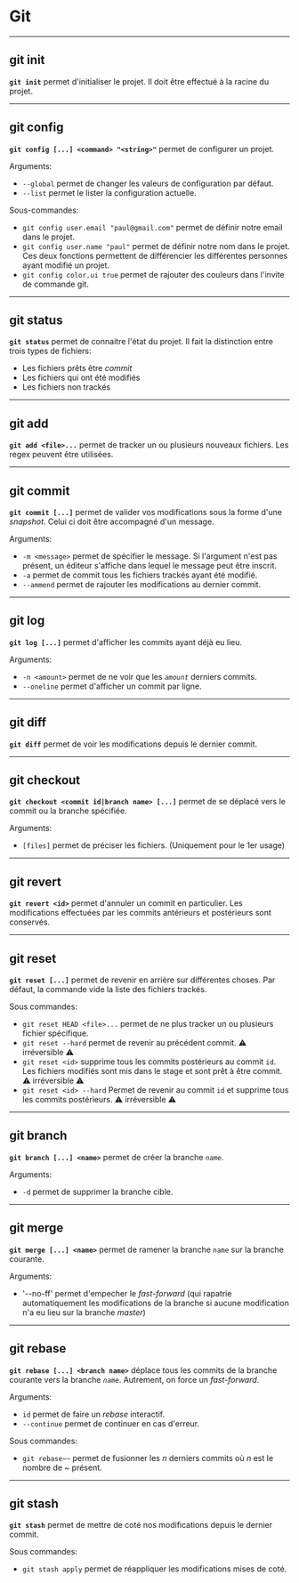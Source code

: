 # Git

---

## git init

**`git init`** permet d'initialiser le projet. Il doit être effectué à la racine du projet.

---

## git config

**`git config [...] <command> "<string>"`** permet de configurer un projet. 

Arguments:

- `--global` permet de changer les valeurs de configuration par défaut.
- `--list` permet le lister la configuration actuelle.

Sous-commandes:

- `git config user.email "paul@gmail.com"` permet de définir notre email dans le projet.
- `git config user.name "paul"` permet de définir notre nom dans le projet. Ces deux fonctions permettent de différencier les différentes personnes ayant modifié un projet.
- `git config color.ui true` permet de rajouter des couleurs dans l'invite de commande git.

---

## git status

**`git status`** permet de connaitre l'état du projet. Il fait la distinction entre trois types de fichiers:

- Les fichiers prêts être *commit*
- Les fichiers qui ont été modifiés
- Les fichiers non trackés

---

## git add

**`git add <file>...`** permet de tracker un ou plusieurs nouveaux fichiers. Les regex peuvent être utilisées.

---

## git commit

**`git commit [...]`** permet de valider vos modifications sous la forme d'une *snapshot*. Celui ci doit être accompagné d'un message. 

Arguments:

- `-m <message>` permet de spécifier le message. Si l'argument n'est pas présent, un éditeur s'affiche dans lequel le message peut être inscrit.
- `-a` permet de commit tous les fichiers trackés ayant été modifié.
- `--ammend` permet de rajouter les modifications au dernier commit.

---

## git log

**`git log [...]`** permet d'afficher les commits ayant déjà eu lieu.

Arguments:

- `-n <amount>` permet de ne voir que les *`amount`* derniers commits.
- `--oneline` permet d'afficher un commit par ligne.

---

## git diff

**`git diff`** permet de voir les modifications depuis le dernier commit.

---

## git checkout

**`git checkout <commit id|branch name> [...]`** permet de se déplacé vers le commit ou la branche spécifiée.

Arguments:

- `[files]` permet de préciser les fichiers. (Uniquement pour le 1er usage)

---

## git revert

**`git revert <id>`**  permet d'annuler un commit en particulier. Les modifications effectuées par les commits antérieurs et postérieurs sont conservés.

---

## git reset

**`git reset [...]`** permet de revenir en arrière sur différentes choses. Par défaut, la commande vide la liste des fichiers trackés.

Sous commandes:

- `git reset HEAD <file>...` permet de ne plus tracker un ou plusieurs fichier spécifique.
- `git reset --hard` permet de revenir au précédent commit. ⚠ irréversible ⚠
- `git reset <id>` supprime tous les commits postérieurs au commit `id`. Les fichiers modifiés sont mis dans le stage et sont prêt à être commit. ⚠ irréversible ⚠
- `git reset <id> --hard` Permet de revenir au commit `id` et supprime tous les commits postérieurs. ⚠ irréversible ⚠

---

## git branch

**`git branch [...] <name>`** permet de créer la branche *`name`*.

Arguments:

- `-d` permet de supprimer la branche cible.

---

## git merge

**`git merge [...] <name>`** permet de ramener la branche `name` sur la branche courante.

Arguments:

- '--no-ff' permet d'empecher le *fast-forward* (qui rapatrie automatiquement les modifications de la branche si aucune modification n'a eu lieu sur la branche *master*)

---

## git rebase

**`git rebase [...] <branch name>`** déplace tous les commits de la branche courante vers la branche *`name`*. Autrement, on force un *fast-forward*.

Arguments:

- `id` permet de faire un *rebase* interactif.
- `--continue` permet de continuer en cas d'erreur.

Sous commandes:

- `git rebase~~` permet de fusionner les *n* derniers commits où *n* est le nombre de *~* présent.

---

## git stash

**`git stash`** permet de mettre de coté nos modifications depuis le dernier commit.

Sous commandes:

- `git stash apply` permet de réappliquer les modifications mises de coté.